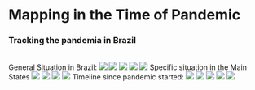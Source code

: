 <h1>Mapping in the Time of Pandemic</h1>
<h3> Tracking the pandemia in Brazil</h3>
<br>
General Situation in Brazil:
<img src="https://github.com/Mjrovai/Python4DS/blob/master/20_Mapping_Covid19_Brazil/images/!cv19_BR_CV_totalCases_last_updated.png"/>
<img src="https://github.com/Mjrovai/Python4DS/blob/master/20_Mapping_Covid19_Brazil/images/!cv19_BR_CV_CFR[%]_last_updated.png"/>
<img src="https://github.com/Mjrovai/Python4DS/blob/master/20_Mapping_Covid19_Brazil/images/!cv19_BR_CV_TotalCases_per_1M_pop_last_updated.png"/>
<img src="https://github.com/Mjrovai/Python4DS/blob/master/20_Mapping_Covid19_Brazil/images/!!cv19_BR_CV_Deaths_per_1M_pop_last_updated.png"/>
<img src="https://github.com/Mjrovai/Python4DS/blob/master/20_Mapping_Covid19_Brazil/images/!cv19_BR_last_updated.png"/>
Specific situation in the Main States
<img src="https://github.com/Mjrovai/Python4DS/blob/master/20_Mapping_Covid19_Brazil/images/!cv19_SP_last_updated.png"/>
<img src="https://github.com/Mjrovai/Python4DS/blob/master/20_Mapping_Covid19_Brazil/images/!cv19_RJ_last_updated.png"/>
<img src="https://github.com/Mjrovai/Python4DS/blob/master/20_Mapping_Covid19_Brazil/images/!cv19_MG_last_updated.png"/>
<img src="https://github.com/Mjrovai/Python4DS/blob/master/20_Mapping_Covid19_Brazil/images/!cv19_CE_last_updated.png"/>
Timeline since pandemic started:
<img src="https://github.com/Mjrovai/Python4DS/blob/master/20_Mapping_Covid19_Brazil/gifs/BR_Covid-19_Timeline.gif"/>
<img src="https://github.com/Mjrovai/Python4DS/blob/master/20_Mapping_Covid19_Brazil/gifs/SP_Covid-19_Timeline.gif"/>
<img src="https://github.com/Mjrovai/Python4DS/blob/master/20_Mapping_Covid19_Brazil/gifs/RJ_Covid-19_Timeline.gif"/>
<img src="https://github.com/Mjrovai/Python4DS/blob/master/20_Mapping_Covid19_Brazil/gifs/MG_Covid-19_Timeline.gif"/>
<img src="https://github.com/Mjrovai/Python4DS/blob/master/20_Mapping_Covid19_Brazil/gifs/CE_Covid-19_Timeline.gif"/>
<br>
